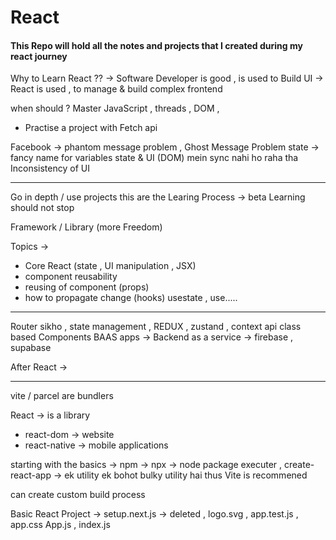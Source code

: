 # React
#### This Repo will hold all the notes and projects that I created during my react journey


Why to Learn React ?? 
-> Software Developer  is good , is used to Build UI 
-> React is used , to manage & build complex frontend 

when should ? 
Master JavaScript , threads , DOM , 
 
- Practise a project with Fetch api 

Facebook -> phantom message problem , Ghost Message Problem 
state -> fancy name for variables 
state & UI (DOM) mein sync nahi ho raha tha 
Inconsistency of UI 

-----------------
Go in depth / use projects 
this are the Learing Process -> beta Learning should not stop 

Framework / Library (more Freedom)

Topics -> 
- Core React (state , UI manipulation , JSX)
- component reusability 
- reusing of component (props)
- how to propagate change (hooks) usestate , use.....

---------------------------------------------------------------------------------

Router sikho , state management , REDUX , zustand , context api 
class based Components 
BAAS apps -> Backend as a service -> firebase , supabase 

After React -> 


-------------
 vite / parcel are bundlers 

React -> is a library
- react-dom -> website  
- react-native -> mobile applications 


starting with the basics -> npm -> 
npx -> node package executer , create-react-app -> ek utility 
ek bohot bulky utility hai thus Vite is recommened 

can create custom build process 

Basic React Project -> setup.next.js -> deleted , logo.svg , app.test.js , app.css 
App.js , index.js  

